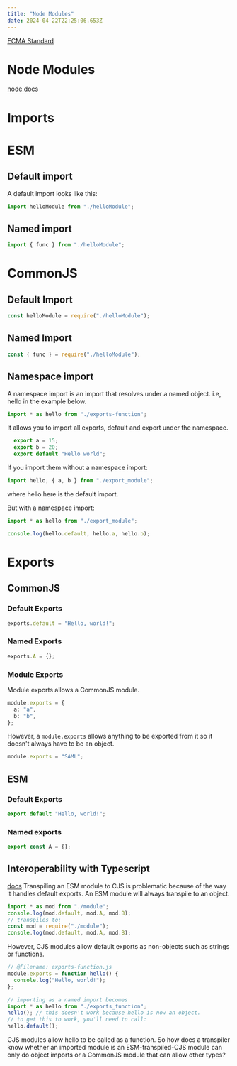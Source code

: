 ```yaml
---
title: "Node Modules"
date: 2024-04-22T22:25:06.653Z
---
```


[ECMA Standard](https://tc39.es/ecma262/#sec-intro)

# Node Modules

[node docs](https://nodejs.org/api/esm.html)

# Imports

# ESM

## Default import

A default import looks like this:

```typescript
import helloModule from "./helloModule";
```

## Named import

```typescript
import { func } from "./helloModule";
```

# CommonJS

## Default Import

```typescript
const helloModule = require("./helloModule");
```

## Named Import

```typescript
const { func } = require("./helloModule");
```

## Namespace import

A namespace import is an import that resolves under a named object. i.e, hello in the example below.

```typescript
import * as hello from "./exports-function";
```

It allows you to import all exports, default and export under the namespace.

```typescript
  export a = 15;
  export b = 20;
  export default "Hello world";
```

If you import them without a namespace import:

```typescript
import hello, { a, b } from "./export_module";
```

where hello here is the default import.

But with a namespace import:

```typescript
import * as hello from "./export_module";

console.log(hello.default, hello.a, hello.b);
```

# Exports

## CommonJS

### Default Exports

```typescript
exports.default = "Hello, world!";
```

### Named Exports

```typescript
exports.A = {};
```

### Module Exports

Module exports allows a CommonJS module.

```typescript
module.exports = {
  a: "a",
  b: "b",
};
```

However, a `module.exports` allows anything to be exported from it so it doesn't always have to be an object.

```typescript
module.exports = "SAML";
```

## ESM

### Default Exports

```typescript
export default "Hello, world!";
```

### Named exports

```typescript
export const A = {};
```

## Interoperability with Typescript

[docs](https://www.typescriptlang.org/docs/handbook/modules/appendices/esm-cjs-interop.html)
Transpiling an ESM module to CJS is problematic because of the way it handles default exports. An ESM module will always transpile to an object.

```Typescript
import * as mod from "./module";
console.log(mod.default, mod.A, mod.B);
// transpiles to:
const mod = require("./module");
console.log(mod.default, mod.A, mod.B);
```

However, CJS modules allow default exports as non-objects such as strings or functions.

```typescript
// @Filename: exports-function.js
module.exports = function hello() {
  console.log("Hello, world!");
};

// importing as a named import becomes
import * as hello from "./exports_function";
hello(); // this doesn't work because hello is now an object.
// to get this to work, you'll need to call:
hello.default();
```

CJS modules allow hello to be called as a function. So how does a transpiler know whether an imported module is an ESM-transpiled-CJS module can only do object imports or a CommonJS module that can allow other types?
